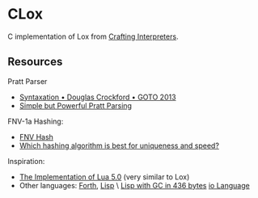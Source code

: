 # CLox

C implementation of Lox from [Crafting Interpreters](https://craftinginterpreters.com/).

## Resources

Pratt Parser

- [Syntaxation • Douglas Crockford • GOTO 2013](https://www.youtube.com/watch?v=Nlqv6NtBXcA&t=1171s)
- [Simple but Powerful Pratt Parsing](https://matklad.github.io/2020/04/13/simple-but-powerful-pratt-parsing.html)

FNV-1a Hashing:

- [FNV Hash](http://www.isthe.com/chongo/tech/comp/fnv/)
- [Which hashing algorithm is best for uniqueness and speed?](https://softwareengineering.stackexchange.com/questions/49550/which-hashing-algorithm-is-best-for-uniqueness-and-speed)

Inspiration:

- [The Implementation of Lua 5.0](https://www.lua.org/doc/jucs05.pdf) (very similar to Lox)
- Other languages: [Forth](<https://en.wikipedia.org/wiki/Forth_(programming_language)>), [Lisp](<https://en.wikipedia.org/wiki/Lisp_(programming_language)>) \ [Lisp with GC in 436 bytes](https://justine.lol/sectorlisp2/) [io Language](https://iolanguage.org/)
